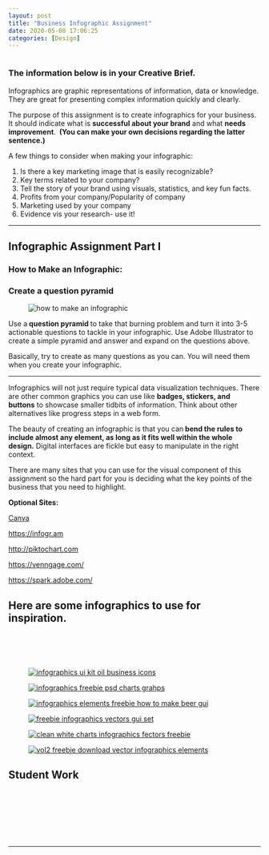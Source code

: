 ```yaml
---
layout: post
title: "Business Infographic Assignment"
date: 2020-05-08 17:06:25
categories: [Design]
---
```


<div class="madtinker_main"><img src="https://s3.amazonaws.com/image-control-storage/2020/02/25160925/what-is-an-infographic1.jpg" alt="" /></div>

<h3><strong>The information below is in your Creative Brief.</strong></h3>

<p>Infographics are graphic representations of information, data or knowledge. They are great for presenting complex information quickly and clearly. </p>

<p>The purpose of this assignment is to create infographics for your business. It should indicate what is&nbsp;<strong>successful about your brand</strong>&nbsp;and what&nbsp;<strong>needs improvement</strong>.&nbsp;<strong>&nbsp;(You can make your own decisions regarding the latter sentence.)</strong></p>

<p>A few things to consider when making your infographic:</p>

<ol><li>Is there a key marketing image that is easily recognizable?</li><li>Key terms related to your&nbsp;company?</li><li>Tell the story of your brand using visuals, statistics, and key fun facts.</li><li>Profits from your company/Popularity of company</li><li>Marketing used by your company</li><li>Evidence vis your research- use it!</li></ol>

<hr/>

<h2>Infographic Assignment Part I</h2>

<h3><strong>How to Make an Infographic:</strong></h3>

<h3><strong>Create a question pyramid</strong></h3>

<div class="madtinker_main"><figure><img src="https://s3.amazonaws.com/image-control-storage/2020/02/24151608/how-to-make-an-infographic-25-35.png" alt="how to make an infographic" class="wp-image-13677" title="how to make an infographic"/></figure></div>

<p>Use a<strong>&nbsp;question pyramid&nbsp;</strong>to take that burning problem and turn it into 3-5 actionable questions to tackle in your infographic. Use Adobe Illustrator to create a simple pyramid and answer and expand on the questions above.</p>

<p>Basically, try to create as many questions as you can. You will need them when you create your infographic.</p>

<hr class="wp-block-separator"/>
							
		
<p>Infographics will not just require typical&nbsp;data&nbsp;visualization techniques. There are other common graphics you can use like&nbsp;<strong>badges, stickers, and buttons</strong>&nbsp;to showcase smaller tidbits of&nbsp;information. Think about other alternatives like progress steps in a web form.</p>

<p>The beauty of creating an infographic is that you can<strong>&nbsp;bend the rules to include almost any element, as long as it fits well within the whole design.</strong>&nbsp;Digital interfaces are fickle but easy to manipulate in the right context.</p>

<p>There are many sites that you can use for the visual component of this assignment so the hard part for you is deciding what the key points of the business that you need to highlight.</p>

<p><strong>Optional Sites:</strong></p>

<p><a href="https://www.canva.com/create/infographics" target="_blank" rel="noreferrer noopener" aria-label="Canva (opens in a new tab)">Canva</a></p>

<p><a href="https://infogr.am">https://infogr.am</a></p>

<p><a href="http://piktochart.com">http://piktochart.com</a></p>

<p><a href="https://venngage.com/">https://venngage.com/</a>&nbsp;</p>

<p><a href="https://spark.adobe.com/">https://spark.adobe.com/</a></p>

<h2>Here are some infographics to use for inspiration.&nbsp;</h2>



<figure class="madtinker_main"><img src="https://s3.amazonaws.com/image-control-storage/2020/02/05185032/animal-lib-queensland-chart.jpg" alt="" class="wp-image-55559"/></figure>

<div class="madtinker_main"><figure class="aligncenter size-large"><img src="https://s3.amazonaws.com/image-control-storage/2020/02/25160855/Infographics-Functions-Art-As-Therapy-2-2.jpg" alt="" class="wp-image-54833"/></figure></div>

<figure class="madtinker_main"><img src="https://s3.amazonaws.com/image-control-storage/2020/02/07143311/transparency.png" alt="" class="wp-image-55564" srcset="https://s3.amazonaws.com/image-control-storage/2020/02/07143311/transparency.png 1000w, https://s3.amazonaws.com/image-control-storage/2020/02/07143311/transparency-768x499.png 768w" sizes="(max-width: 1000px) 100vw, 1000px" /></figure>

<div class="madtinker_main"><figure class="aligncenter size-full"><img src="https://s3.amazonaws.com/image-control-storage/2020/02/25160916/educational-infographic-bluebloc-notes-the-blog-infografia-ingles-el-presente-simple.jpg" alt="" class="wp-image-54834" srcset="https://s3.amazonaws.com/image-control-storage/2020/02/25160916/educational-infographic-bluebloc-notes-the-blog-infografia-ingles-el-presente-simple.jpg 736w, https://s3.amazonaws.com/image-control-storage/2020/02/25160916/educational-infographic-bluebloc-notes-the-blog-infografia-ingles-el-presente-simple-445x1536.jpg 445w, https://s3.amazonaws.com/image-control-storage/2020/02/25160916/educational-infographic-bluebloc-notes-the-blog-infografia-ingles-el-presente-simple-593x2048.jpg 593w" sizes="(max-width: 736px) 100vw, 736px" /></figure></div>

<div class="madtinker_main"><figure class="aligncenter size-full"><img src="https://s3.amazonaws.com/image-control-storage/2020/02/25160957/Marketing-Infographic-Infographic-5-Simple-Hacks-to-Sharpen-Your-Emotional-Intelligence-1.jpg" alt="" class="wp-image-54837" srcset="https://s3.amazonaws.com/image-control-storage/2020/02/25160957/Marketing-Infographic-Infographic-5-Simple-Hacks-to-Sharpen-Your-Emotional-Intelligence-1.jpg 736w, https://s3.amazonaws.com/image-control-storage/2020/02/25160957/Marketing-Infographic-Infographic-5-Simple-Hacks-to-Sharpen-Your-Emotional-Intelligence-1-458x1024.jpg 458w, https://s3.amazonaws.com/image-control-storage/2020/02/25160957/Marketing-Infographic-Infographic-5-Simple-Hacks-to-Sharpen-Your-Emotional-Intelligence-1-688x1536.jpg 688w" sizes="(max-width: 736px) 100vw, 736px" /></figure></div>

<div class="madtinker_main"><figure class="aligncenter"><a href="http://xooplate.com/template/details/11236-oil-theme-business-infographics-vector-chart"><img src="https://s3.amazonaws.com/image-control-storage/blog-images/2016/11/27185058/oil-themed-graphics.jpg" alt="infographics ui kit oil business icons"/></a></figure></div>

<div class="madtinker_main"><figure class="aligncenter"><a href="http://www.cssauthor.com/beautiful-infographic-elements-psd-for-free-download/"><img src="https://s3.amazonaws.com/image-control-storage/blog-images/2016/11/27185052/unique-charts.jpg" alt="infographics freebie psd charts grahps"/></a></figure></div>

<div class="madtinker_main"><figure class="aligncenter"><a href="http://www.webbyarts.com/free-vector-downloads/how-to-make-beer-vector-infographics.html"><img src="https://s3.amazonaws.com/image-control-storage/blog-images/2016/11/27185051/how-to-make-beer-infographic-freebie.jpg" alt="infographics elements freebie how to make beer gui"/></a></figure></div>

<div class="madtinker_main"><figure class="aligncenter"><a href="http://www.pixeden.com/vector-objects/infographic-vector-elements"><img src="https://s3.amazonaws.com/image-control-storage/blog-images/2016/11/27185044/pixeden-vector-set-01.jpg" alt="freebie infographics vectors gui set"/></a></figure></div>

<div class="madtinker_main"><figure class="aligncenter"><a href="http://www.pixeden.com/vector-objects/infographic-vector-elements-vol2"><img src="https://s3.amazonaws.com/image-control-storage/blog-images/2016/11/27185042/pixeden-vector-set-02.jpg" alt="clean white charts infographics fectors freebie"/></a></figure></div>

<div class="madtinker_main"><figure class="aligncenter"><a href="http://wegraphics.net/downloads/free-vector-infographic-vol2/"><img src="https://s3.amazonaws.com/image-control-storage/blog-images/2016/11/27185026/wegraphics-vol2-freebie-elements.jpg" alt="vol2 freebie download vector infographics elements"/></a></figure></div>

<h2>Student Work</h2>

<div class="madtinker_main"><figure class="aligncenter"><a href="https://s3.amazonaws.com/image-control-storage/blog-images/2018/04/11082253/Binder1_Page_5.jpg" data-slb-active="1" data-slb-asset="993037623" data-slb-group="54672"><img src="https://s3.amazonaws.com/image-control-storage/blog-images/2018/04/11082253/Binder1_Page_5.jpg" alt="" class="wp-image-16827" srcset="https://s3.amazonaws.com/image-control-storage/blog-images/2018/04/11082253/Binder1_Page_5.jpg 7200w, https://s3.amazonaws.com/image-control-storage/blog-images/2018/04/11082253/Binder1_Page_5-768x512.jpg 768w, https://s3.amazonaws.com/image-control-storage/blog-images/2018/04/11082253/Binder1_Page_5-1024x683.jpg 1024w" sizes="(max-width: 7200px) 100vw, 7200px" /></a></figure></div>

<div class="madtinker_main"><figure class="aligncenter"><a href="https://s3.amazonaws.com/image-control-storage/blog-images/2018/04/11082256/Binder1_Page_6.jpg" data-slb-active="1" data-slb-asset="782393903" data-slb-group="54672"><img src="https://s3.amazonaws.com/image-control-storage/blog-images/2018/04/11082256/Binder1_Page_6.jpg" alt="" class="wp-image-16828" srcset="https://s3.amazonaws.com/image-control-storage/blog-images/2018/04/11082256/Binder1_Page_6.jpg 2800w, https://s3.amazonaws.com/image-control-storage/blog-images/2018/04/11082256/Binder1_Page_6-768x466.jpg 768w, https://s3.amazonaws.com/image-control-storage/blog-images/2018/04/11082256/Binder1_Page_6-1024x622.jpg 1024w" sizes="(max-width: 2800px) 100vw, 2800px" /></a></figure></div>

<div class="madtinker_main"><figure class="aligncenter"><a href="https://s3.amazonaws.com/image-control-storage/blog-images/2018/04/11082517/Binder1_Page_3.png" data-slb-active="1" data-slb-asset="178053711" data-slb-group="54672"><img src="https://s3.amazonaws.com/image-control-storage/blog-images/2018/04/11082517/Binder1_Page_3.png" alt="" class="wp-image-16829" srcset="https://s3.amazonaws.com/image-control-storage/blog-images/2018/04/11082517/Binder1_Page_3.png 2000w, https://s3.amazonaws.com/image-control-storage/blog-images/2018/04/11082517/Binder1_Page_3-768x1144.png 768w, https://s3.amazonaws.com/image-control-storage/blog-images/2018/04/11082517/Binder1_Page_3-687x1024.png 687w" sizes="(max-width: 2000px) 100vw, 2000px" /></a></figure></div>

<div class="madtinker_main"><figure class="aligncenter"><a href="https://s3.amazonaws.com/image-control-storage/blog-images/2018/04/11083055/infographic-4.png" data-slb-active="1" data-slb-asset="2093493281" data-slb-group="54672"><img src="https://s3.amazonaws.com/image-control-storage/blog-images/2018/04/11083055/infographic-4.png" alt="" class="wp-image-16830" srcset="https://s3.amazonaws.com/image-control-storage/blog-images/2018/04/11083055/infographic-4.png 2000w, https://s3.amazonaws.com/image-control-storage/blog-images/2018/04/11083055/infographic-4-768x526.png 768w, https://s3.amazonaws.com/image-control-storage/blog-images/2018/04/11083055/infographic-4-1024x701.png 1024w" sizes="(max-width: 2000px) 100vw, 2000px" /></a></figure></div>

<div class="madtinker_main"><figure class="aligncenter"><a href="https://s3.amazonaws.com/image-control-storage/blog-images/2018/04/11083312/Binder12_Page_2.png" data-slb-active="1" data-slb-asset="2124765369" data-slb-group="54672"><img src="https://s3.amazonaws.com/image-control-storage/blog-images/2018/04/11083312/Binder12_Page_2.png" alt="" class="wp-image-16831" srcset="https://s3.amazonaws.com/image-control-storage/blog-images/2018/04/11083312/Binder12_Page_2.png 2000w, https://s3.amazonaws.com/image-control-storage/blog-images/2018/04/11083312/Binder12_Page_2-768x512.png 768w, https://s3.amazonaws.com/image-control-storage/blog-images/2018/04/11083312/Binder12_Page_2-1024x682.png 1024w" sizes="(max-width: 2000px) 100vw, 2000px" /></a></figure></div>

<figure class="madtinker_main"><img src="https://s3.amazonaws.com/image-control-storage/2020/02/21175407/InfoGraph-683x1024.jpg" alt="" class="wp-image-54697" srcset="https://s3.amazonaws.com/image-control-storage/2020/02/21175407/InfoGraph-683x1024.jpg 683w, https://s3.amazonaws.com/image-control-storage/2020/02/21175407/InfoGraph-768x1152.jpg 768w, https://s3.amazonaws.com/image-control-storage/2020/02/21175407/InfoGraph-1024x1536.jpg 1024w, https://s3.amazonaws.com/image-control-storage/2020/02/21175407/InfoGraph-1365x2048.jpg 1365w, https://s3.amazonaws.com/image-control-storage/2020/02/21175407/InfoGraph-scaled.jpg 1707w" sizes="(max-width: 683px) 100vw, 683px" /></figure>

<figure class="madtinker_main"><img src="https://s3.amazonaws.com/image-control-storage/2020/02/21175413/2020-02-21-16_51_36-Window.png" alt="" class="wp-image-54698" srcset="https://s3.amazonaws.com/image-control-storage/2020/02/21175413/2020-02-21-16_51_36-Window.png 1000w, https://s3.amazonaws.com/image-control-storage/2020/02/21175413/2020-02-21-16_51_36-Window-768x549.png 768w" sizes="(max-width: 1000px) 100vw, 1000px" /></figure>

<figure class="madtinker_main"><img src="https://s3.amazonaws.com/image-control-storage/2020/02/21175419/2020-02-21-16_50_36-Window.png" alt="" class="wp-image-54699" srcset="https://s3.amazonaws.com/image-control-storage/2020/02/21175419/2020-02-21-16_50_36-Window.png 933w, https://s3.amazonaws.com/image-control-storage/2020/02/21175419/2020-02-21-16_50_36-Window-768x510.png 768w" sizes="(max-width: 933px) 100vw, 933px" /></figure>
			
---
